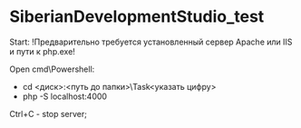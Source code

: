 # SiberianDevelopmentStudio_test

Start:
!Предварительно требуется установленный сервер Apache или IIS и пути к php.exe!

Open cmd\Powershell:
- cd <диск>:\<путь до папки>\Task<указать цифру>
- php -S localhost:4000

Ctrl+C - stop server;